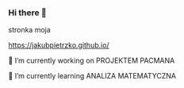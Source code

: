 ### Hi there 👋

<!--


--> stronka moja
  https://jakubpietrzko.github.io/



🔭 I’m currently working on PROJEKTEM PACMANA                                                                                                                   

🌱 I’m currently learning ANALIZA MATEMATYCZNA                                                                                                                                      

